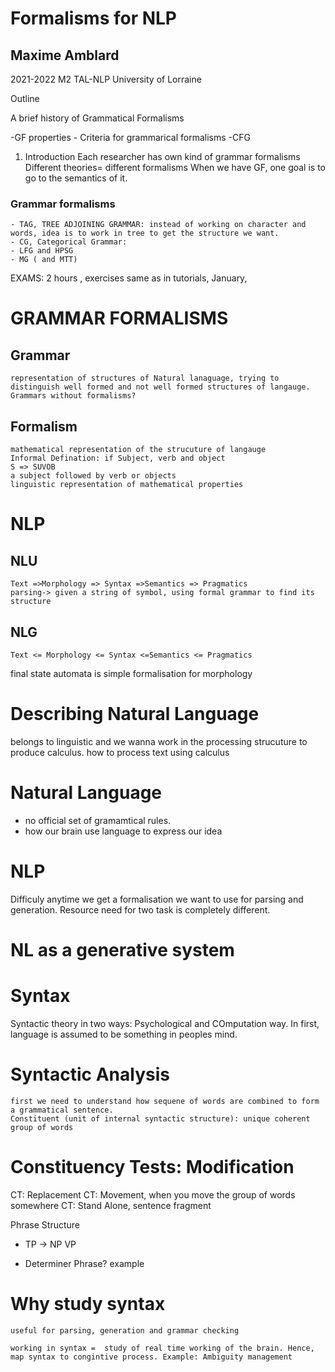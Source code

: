 # Formalisms for NLP #

## Maxime Amblard ##

2021-2022
M2 TAL-NLP
University of Lorraine


Outline

A brief history of Grammatical Formalisms

-GF properties
	- Criteria for grammarical formalisms
-CFG




1. Introduction
Each researcher has own kind of grammar formalisms
Different theories= different formalisms
When we have GF, one goal is to go to the semantics of it.


### Grammar formalisms ###
	- TAG, TREE ADJOINING GRAMMAR: instead of working on character and words, idea is to work in tree to get the structure we want. 
	- CG, Categorical Grammar: 
	- LFG and HPSG
	- MG ( and MTT)

EXAMS: 2 hours , exercises same as in tutorials, January, 



# GRAMMAR FORMALISMS #


## Grammar ##
	representation of structures of Natural lanaguage, trying to distinguish well formed and not well formed structures of langauge.
	Grammars without formalisms? 
## Formalism ##
	mathematical representation of the strucuture of langauge
	Informal Defination: if Subject, verb and object
	S => SUVOB
	a subject followed by verb or objects
	linguistic representation of mathematical properties

# NLP #
## NLU ##
	Text =>Morphology => Syntax =>Semantics => Pragmatics
	parsing-> given a string of symbol, using formal grammar to find its structure
## NLG ##
	Text <= Morphology <= Syntax <=Semantics <= Pragmatics

final state automata is simple formalisation for morphology

# Describing Natural Language #

belongs to linguistic and we wanna work in the processing strucuture to produce calculus.
how to process text using calculus


# Natural Language #

- no official set of gramamtical rules. 
- how our brain use language to express our idea

# NLP #
 Difficuly
 anytime we get a formalisation we want to use for parsing and generation. Resource need for two task is completely different. 

# NL as a generative system #

	
# Syntax #

Syntactic theory in two ways: Psychological and COmputation way. In first, language is assumed to be something in peoples mind.

# Syntactic Analysis #

	first we need to understand how sequene of words are combined to form a grammatical sentence.
	Constituent (unit of internal syntactic structure): unique coherent group of words

# Constituency Tests: Modification #

CT: Replacement
CT: Movement, when you move the group of words somewhere 
CT: Stand Alone, sentence fragment


Phrase Structure
- TP -> NP VP

- Determiner Phrase? example

# Why study syntax #

	useful for parsing, generation and grammar checking

	working in syntax =  study of real time working of the brain. Hence, map syntax to congintive process. Example: Ambiguity management

	
# #





	
		

